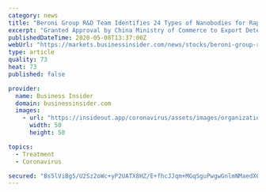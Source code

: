 ```yaml
---
category: news
title: "Beroni Group R&D Team Identifies 24 Types of Nanobodies for Rapid Detection and Treatment of Coronavirus (COVID-19)"
excerpt: "Granted Approval by China Ministry of Commerce to Export Detection Kits Globally -- Obtained CE Certification by European Union -NEW YORK and"
publishedDateTime: 2020-05-08T13:37:00Z
webUrl: "https://markets.businessinsider.com/news/stocks/beroni-group-r-d-team-identifies-24-types-of-nanobodies-for-rapid-detection-and-treatment-of-coronavirus-covid-19-1029182267"
type: article
quality: 73
heat: 73
published: false

provider:
  name: Business Insider
  domain: businessinsider.com
  images:
    - url: "https://insideout.app/coronavirus/assets/images/organizations/businessinsider.com-50x50.jpg"
      width: 50
      height: 50

topics:
  - Treatment
  - Coronavirus

secured: "Bs5lViBg5/U2Sz2oWc+yP2UATX8HZ/E+fhcJJqm+MGqSguPwgwGnlmNMaedXGTQkSX31tYepkX8vEkPRxhjRirvpEvtbpGcJsnNbXOXrdNCIB7inHXwMcLGKKdhJR6YtjVbTnmat3hqCbPIEKhbP6VtSQ6J2yiphjFeHohShVoRWmq6NarT9t7OHZSMaz88R9i6T7rqvAn62tCC8HL3Fra+ob2flfpne7TmTXh/DVH9L97ydTAlXUXX909Txz/eKakZr+7U36TuKc7HM7KtRgHJTF+72ucl6Qn4vjWgcqGFWQiRDmpsxVh5LFIxJCi4/;lcOOgg9ZhcBTEycqLYTykQ=="
---
```


